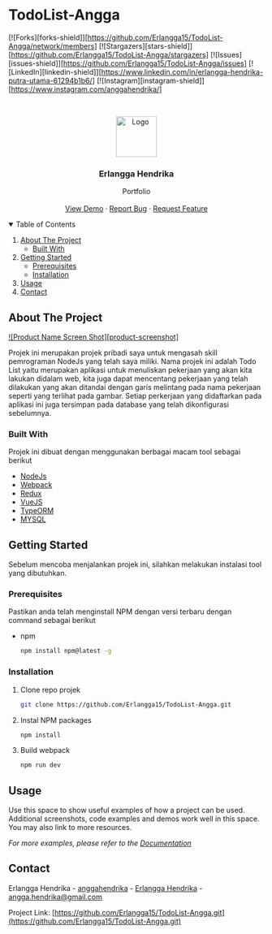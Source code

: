 # TodoList-Angga

[![Forks][forks-shield]][https://github.com/Erlangga15/TodoList-Angga/network/members]
[![Stargazers][stars-shield]][https://github.com/Erlangga15/TodoList-Angga/stargazers]
[![Issues][issues-shield]][https://github.com/Erlangga15/TodoList-Angga/issues]
[![LinkedIn][linkedin-shield]][https://www.linkedin.com/in/erlangga-hendrika-putra-utama-61294b1b6/]
[![Instagram][instagram-shield]][https://www.instagram.com/anggahendrika/]


<!-- PROJECT LOGO -->
<br />
<p align="center">
  <a href="https://erlanggaportfolio.000webhostapp.com/">
    <img src="https://i.ibb.co/whJThXZ/desain-logo.png" alt="Logo" width="80" height="80">
  </a>

  <h3 align="center">Erlangga Hendrika</h3>

  <p align="center">
    Portfolio 
    <br />
    <br />
    <a href="https://github.com/Erlangga15/TodoList-Angga/">View Demo</a>
    ·
    <a href="https://github.com/Erlangga15/TodoList-Angga/issues">Report Bug</a>
    ·
    <a href="https://github.com/Erlangga15/TodoList-Angga/issues">Request Feature</a>
  </p>
</p>



<!-- TABLE OF CONTENTS -->
<details open="open">
  <summary>Table of Contents</summary>
  <ol>
    <li>
      <a href="#about-the-project">About The Project</a>
      <ul>
        <li><a href="#built-with">Built With</a></li>
      </ul>
    </li>
    <li>
      <a href="#getting-started">Getting Started</a>
      <ul>
        <li><a href="#prerequisites">Prerequisites</a></li>
        <li><a href="#installation">Installation</a></li>
      </ul>
    </li>
    <li><a href="#usage">Usage</a></li>
    <li><a href="#contact">Contact</a></li>
  </ol>
</details>



<!-- ABOUT THE PROJECT -->
## About The Project

[![Product Name Screen Shot][product-screenshot]](https://example.com)

Projek ini merupakan projek pribadi saya untuk mengasah skill pemrograman NodeJs yang telah saya miliki. Nama projek ini adalah Todo List yaitu merupakan aplikasi untuk menuliskan pekerjaan yang akan kita lakukan didalam web, kita juga dapat mencentang pekerjaan yang telah dilakukan yang akan ditandai dengan garis melintang pada nama pekerjaan seperti yang terlihat pada gambar. Setiap perkerjaan yang didaftarkan pada aplikasi ini juga tersimpan pada database yang telah dikonfigurasi sebelumnya. 

### Built With

Projek ini dibuat dengan menggunakan berbagai macam tool sebagai berikut
* [NodeJs](https://nodejs.dev/)
* [Webpack](https://webpack.js.org/)
* [Redux](https://redux.js.org/)
* [VueJS](https://vuejs.org/)
* [TypeORM](https://typeorm.io/#/)
* [MYSQL](https://www.mysql.com/)



<!-- GETTING STARTED -->
## Getting Started

Sebelum mencoba menjalankan projek ini, silahkan melakukan instalasi tool yang dibutuhkan.

### Prerequisites

Pastikan anda telah menginstall NPM dengan versi terbaru dengan command sebagai berikut
* npm
  ```sh
  npm install npm@latest -g
  ```

### Installation

1. Clone repo projek
   ```sh
   git clone https://github.com/Erlangga15/TodoList-Angga.git
   ```
1. Instal NPM packages
   ```sh
   npm install
   ```
1. Build webpack
   ```sh
   npm run dev
   ```

## Usage

Use this space to show useful examples of how a project can be used. Additional screenshots, code examples and demos work well in this space. You may also link to more resources.

_For more examples, please refer to the [Documentation](https://example.com)_



<!-- CONTACT -->
## Contact

Erlangga Hendrika - [anggahendrika](https://www.instagram.com/anggahendrika/) - [Erlangga Hendrika](https://www.linkedin.com/in/erlangga-hendrika-putra-utama-61294b1b6/) - angga.hendrika@gmail.com

Project Link: [https://github.com/Erlangga15/TodoList-Angga.git](https://github.com/Erlangga15/TodoList-Angga.git)
